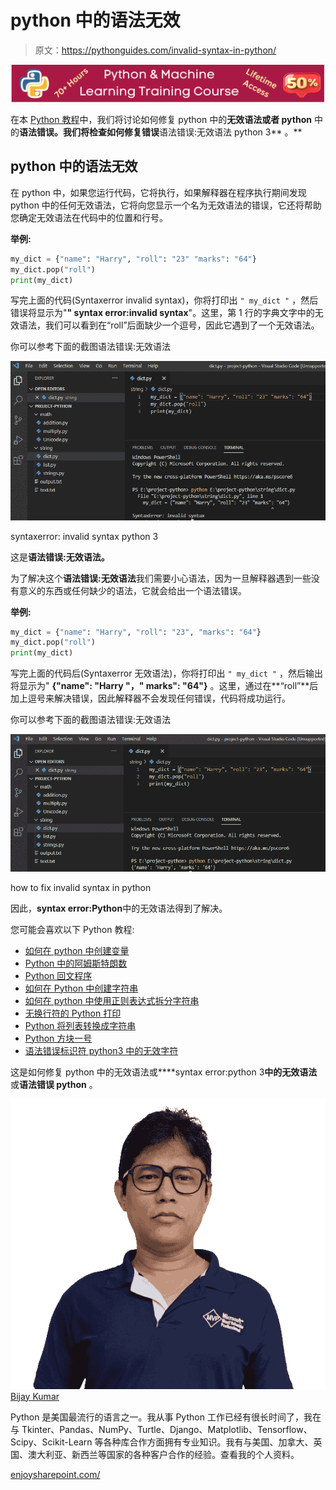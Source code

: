 # python 中的语法无效

> 原文：<https://pythonguides.com/invalid-syntax-in-python/>

[![Python & Machine Learning training courses](img/49ec9c6da89a04c9f45bab643f8c765c.png)](https://sharepointsky.teachable.com/p/python-and-machine-learning-training-course)

在本 [Python 教程](https://pythonguides.com/python-download-and-installation/)中，我们将讨论如何修复 python 中的**无效语法或者 python** 中的**语法错误。我们将检查如何修复错误**语法错误:无效语法 python 3** 。**

## python 中的语法无效

在 python 中，如果您运行代码，它将执行，如果解释器在程序执行期间发现 python 中的任何无效语法，它将向您显示一个名为无效语法的错误，它还将帮助您确定无效语法在代码中的位置和行号。

**举例:**

```py
my_dict = {"name": "Harry", "roll": "23" "marks": "64"}
my_dict.pop("roll")
print(my_dict)
```

写完上面的代码(Syntaxerror invalid syntax)，你将打印出 `" my_dict "` ，然后错误将显示为"**" syntax error:invalid syntax**"。这里，第 1 行的字典文字中的无效语法，我们可以看到在“roll”后面缺少一个逗号，因此它遇到了一个无效语法。

你可以参考下面的截图语法错误:无效语法

![invalid syntax in python, syntax error python](img/5b2384b2d7d3848923e6230400e5e775.png "Syntaxerror invalid")

syntaxerror: invalid syntax python 3

这是**语法错误:无效语法。**

为了解决这个**语法错误:无效语法**我们需要小心语法，因为一旦解释器遇到一些没有意义的东西或任何缺少的语法，它就会给出一个语法错误。

**举例:**

```py
my_dict = {"name": "Harry", "roll": "23", "marks": "64"}
my_dict.pop("roll")
print(my_dict)
```

写完上面的代码后(Syntaxerror 无效语法)，你将打印出 `" my_dict "` ，然后输出将显示为" **{"name": "Harry "，" marks": "64"}** 。这里，通过在**“roll”**后加上逗号来解决错误，因此解释器不会发现任何错误，代码将成功运行。

你可以参考下面的截图语法错误:无效语法

![syntaxerror: invalid syntax python 3](img/dec26bc6bf62df5b8ccd41ab90db8ddc.png "Syntaxerror invalid syntax 1")

how to fix invalid syntax in python

因此，**syntax error:Python**中的无效语法得到了解决。

您可能会喜欢以下 Python 教程:

*   [如何在 python 中创建变量](https://pythonguides.com/create-python-variable/)
*   [Python 中的阿姆斯特朗数](https://pythonguides.com/armstrong-number-in-python/)
*   [Python 回文程序](https://pythonguides.com/python-palindrome-program/)
*   [如何在 Python 中创建字符串](https://pythonguides.com/create-a-string-in-python/)
*   [如何在 python 中使用正则表达式拆分字符串](https://pythonguides.com/python-split-string-regex/)
*   [无换行符的 Python 打印](https://pythonguides.com/python-print-without-newline/)
*   [Python 将列表转换成字符串](https://pythonguides.com/python-convert-list-to-string/)
*   [Python 方块一号](https://pythonguides.com/python-square-a-number/)
*   [语法错误标识符 python3 中的无效字符](https://pythonguides.com/syntaxerror-invalid-character-in-identifier-python3/)

这是如何修复 python 中的无效语法或****syntax error:python 3**中的无效语法**或**语法错误 python** 。

![Bijay Kumar MVP](img/9cb1c9117bcc4bbbaba71db8d37d76ef.png "Bijay Kumar MVP")[Bijay Kumar](https://pythonguides.com/author/fewlines4biju/)

Python 是美国最流行的语言之一。我从事 Python 工作已经有很长时间了，我在与 Tkinter、Pandas、NumPy、Turtle、Django、Matplotlib、Tensorflow、Scipy、Scikit-Learn 等各种库合作方面拥有专业知识。我有与美国、加拿大、英国、澳大利亚、新西兰等国家的各种客户合作的经验。查看我的个人资料。

[enjoysharepoint.com/](https://enjoysharepoint.com/)[](https://www.facebook.com/fewlines4biju "Facebook")[](https://www.linkedin.com/in/fewlines4biju/ "Linkedin")[](https://twitter.com/fewlines4biju "Twitter")